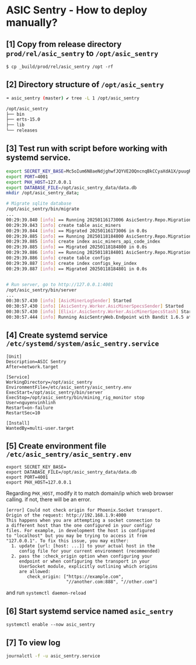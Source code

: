 # ASIC Sentry - How to deploy manually?

## [1] Copy from release directory `prod/rel/asic_sentry` to `/opt/asic_sentry`
```
$ cp _build/prod/rel/asic_sentry /opt -rf
```

## [2] Directory structure of `/opt/asic_sentry`

```sh
➜ asic_sentry (master) ✔ tree -L 1 /opt/asic_sentry

/opt/asic_sentry
├── bin
├── erts-15.0
├── lib
└── releases
```


## [3] Test run with script before working with systemd service.

```sh
export SECRET_KEY_BASE=Mc5oIum6N8aeNdjghwfJQYVE2OQncnqBkCCyaXdA1X/puugR99VvcSuvAqOoGYdW
export PORT=4001
export PHX_HOST=127.0.0.1
export DATABASE_FILE=/opt/asic_sentry_data/data.db
mkdir /opt/asic_sentry_data;

# Migrate sqlite database
/opt/asic_sentry/bin/migrate
...
00:29:39.840 [info] == Running 20250116173006 AsicSentry.Repo.Migrations.CreateAsicMiners.change/0 forward
00:29:39.843 [info] create table asic_miners
00:29:39.844 [info] == Migrated 20250116173006 in 0.0s
00:29:39.885 [info] == Running 20250118184800 AsicSentry.Repo.Migrations.CreateUniqueConstraintApiCodeColInAsicMinersTable.change/0 forward
00:29:39.885 [info] create index asic_miners_api_code_index
00:29:39.885 [info] == Migrated 20250118184800 in 0.0s
00:29:39.886 [info] == Running 20250118184801 AsicSentry.Repo.Migrations.CreateConfigs.change/0 forward
00:29:39.886 [info] create table configs
00:29:39.887 [info] create index configs_key_index
00:29:39.887 [info] == Migrated 20250118184801 in 0.0s


# Run server, go to http://127.0.0.1:4001
/opt/asic_sentry/bin/server
...
00:30:57.430 [info] [AsicMinerLogSender] Started
00:30:57.430 [info] [AsicSentry.Worker.AsicMinerSpecsSender] Started
00:30:57.430 [info] [Elixir.AsicSentry.Worker.AsicMinerSpecsStash] Started
00:30:57.444 [info] Running AsicSentryWeb.Endpoint with Bandit 1.6.5 at :::4001 (http)

```

## [4] Create systemd service `/etc/systemd/system/asic_sentry.service`
```
[Unit]
Description=ASIC Sentry
After=network.target

[Service]
WorkingDirectory=/opt/asic_sentry
EnvironmentFile=/etc/asic_sentry/asic_sentry.env
ExecStart=/opt/asic_sentry/bin/server
ExecStop=/opt/asic_sentry/bin/mining_rig_monitor stop
User=nguyenvinhlinh
Restart=on-failure
RestartSec=10

[Install]
WantedBy=multi-user.target
```

## [5] Create environment file `/etc/asic_sentry/asic_sentry.env`
```text
export SECRET_KEY_BASE=
export DATABASE_FILE=/opt/asic_sentry_data/data.db
export PORT=4001
export PHX_HOST=127.0.0.1
```

Regarding `PHX_HOST`, modify it to match domain/ip which web browser calling. if not, there will be an error.

```text
[error] Could not check origin for Phoenix.Socket transport.
Origin of the request: http://192.168.1.9:4000
This happens when you are attempting a socket connection to
a different host than the one configured in your config/
files. For example, in development the host is configured
to "localhost" but you may be trying to access it from
"127.0.0.1". To fix this issue, you may either:
  1. update [url: [host: ...]] to your actual host in the
     config file for your current environment (recommended)
  2. pass the :check_origin option when configuring your
     endpoint or when configuring the transport in your
     UserSocket module, explicitly outlining which origins
     are allowed:
        check_origin: ["https://example.com",
                       "//another.com:888", "//other.com"]
```

and run `systemctl daemon-reload`

## [6] Start systemd service named `asic_sentry`
```shell
systemctl enable --now asic_sentry
```

## [7] To view log
```sh
journalctl -f -u asic_sentry.service
```
